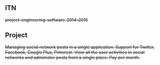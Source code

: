 ## ITN
~~project-engineering-software-2014-2015~~

## Project

~~Managing social network posts in a single application. Support for Twitter, Facebook, Google Plus, Pinterest. View all the user activities in social networks and administer posts from a single place. Pay per month.~~
